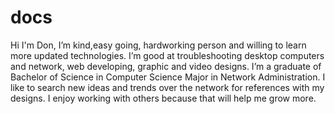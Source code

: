 # docs
Hi I'm Don, I’m kind,easy going, hardworking person and willing to learn more updated technologies.  I’m good at troubleshooting desktop computers and network, web developing, graphic and video designs. I’m a graduate of Bachelor of Science in Computer Science Major in Network Administration. I like to search new ideas and trends over the network for references with my designs. I enjoy working with others because that will help me grow more.
